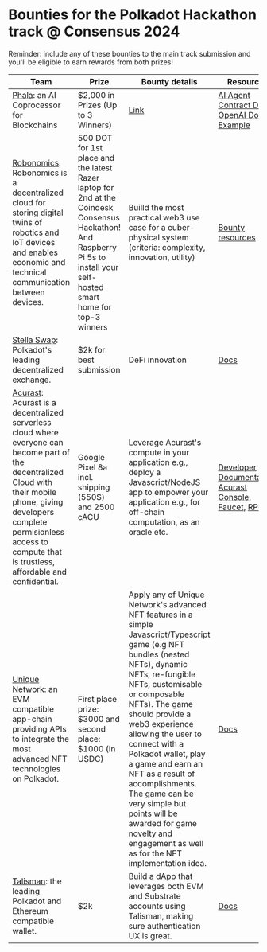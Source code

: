 # Bounties for the Polkadot Hackathon track @ Consensus 2024

Reminder: include any of these bounties to the main track submission and you'll be eligible to earn rewards from both prizes!

| Team | Prize | Bounty details | Resources |
| ---- | -------------- | ----- | --------- |
| [Phala](https://phala.network/): an AI Coprocessor for Blockchains |  $2,000 in Prizes (Up to 3 Winners) | [Link](https://gist.github.com/HashWarlock/50909d9077c44a8f5693aa3844147579) | [AI Agent Contract Docs](https://docs.phala.network/ai-agent-contract/getting-started/build-your-ai-agent-contract-with-openai), [OpenAI Docs](https://platform.openai.com/docs/overview), [Example](https://agents.phala.network/ipfs/QmTNFPGB9AcNbwrP7z1gS4EoU4yk9AmywdR1JCJtPQUWNX/0?key=e0691af75df1332d&chatQuery=When%20did%20humans%20land%20on%20the%20moon&openAiModel=gpt-4o)  |
| [Robonomics](https://robonomics.network/): Robonomics is a decentralized cloud for storing digital twins of robotics and IoT devices and enables economic and technical communication between devices.| 500 DOT for 1st place and the latest Razer laptop for 2nd at the Coindesk Consensus Hackathon! And Raspberry Pi 5s to install your self-hosted smart home for top-3 winners | Builld the most practical web3 use case for a cuber-physical system (criteria: complexity, innovation, utility) | [Bounty resources](https://docs.google.com/document/d/1n2WuV_KUeY8OAC8FIWomrtrfKA78jGvzE-RWm_K1Be0/edit?usp=sharing) |
| [Stella Swap](https://stellaswap.com/): Polkadot's leading decentralized exchange. | $2k for best submission |  DeFi innovation | [Docs](https://docs.stellaswap.com/) |
| [Acurast](https://docs.acurast.com/): Acurast is a decentralized serverless cloud where everyone can become part of the decentralized Cloud with their mobile phone, giving developers complete permisionless access to compute that is trustless, affordable and confidential. | Google Pixel 8a incl. shipping (550$) and 2500 cACU | Leverage Acurast's compute in your application e.g., deploy a Javascript/NodeJS app to empower your application e.g., for off-chain computation, as an oracle etc. | [Developer Documentation](https://docs.acurast.com/), [Acurast Console](https://console.acurast.com/), [Faucet]( https://faucet.acurast.com/), [RPC](https://docs.acurast.com/networks#acurast-canary) |
| [Unique Network](https://docs.unique.network/): an EVM compatible app-chain providing APIs to integrate the most advanced NFT technologies on Polkadot. | First place prize: $3000 and second place: $1000 (in USDC) | Apply any of Unique Network's advanced NFT features in a simple Javascript/Typescript game (e.g NFT bundles (nested NFTs), dynamic NFTs, re-fungible NFTs, customisable or composable NFTs). The game should provide a web3 experience allowing the user to connect with a Polkadot wallet, play a game and earn an NFT as a result of accomplishments. The game can be very simple but points will be awarded for game novelty and engagement as well as for the NFT implementation idea. | [Docs](https://docs.unique.network/) |
| [Talisman](https://www.talisman.xyz/): the leading Polkadot and Ethereum compatible wallet. | $2k | Build a dApp that leverages both EVM and Substrate accounts using Talisman, making sure authentication UX is great. | [Docs](https://docs.talisman.xyz/talisman) |


